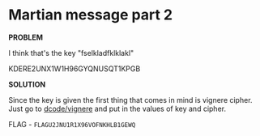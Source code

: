 # Martian message part 2

__PROBLEM__

 I think that's the key "fselkladfklklakl"

KDERE2UNX1W1H96GYQNUSQT1KPGB

__SOLUTION__

Since the key is given the first thing that comes in mind is vignere cipher.
Just go to [dcode/vignere](https://www.dcode.fr/vigenere-cipher) and put in the values of key and cipher.

FLAG - `FLAGU2JNU1R1X96VOFNKHLB1GEWQ`
